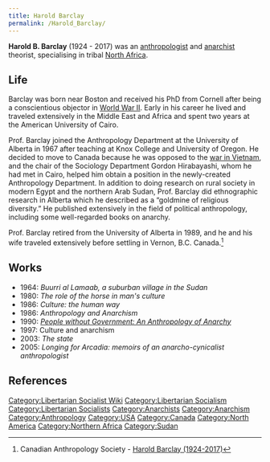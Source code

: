 ```yaml
---
title: Harold Barclay
permalink: /Harold_Barclay/
---
```


**Harold B. Barclay** (1924 - 2017) was an
[anthropologist](Anthropology.md "wikilink") and
[anarchist](Anarchism.md "wikilink") theorist, specialising in tribal
[North
Africa](Timeline_of_Libertarian_Socialism_in_Northern_Africa.md "wikilink").

## Life

Barclay was born near Boston and received his PhD from Cornell after
being a conscientious objector in [World War
II](World_War_II.md "wikilink"). Early in his career he lived and traveled
extensively in the Middle East and Africa and spent two years at the
American University of Cairo.

Prof. Barclay joined the Anthropology Department at the University of
Alberta in 1967 after teaching at Knox College and University of Oregon.
He decided to move to Canada because he was opposed to the [war in
Vietnam](Vietnam_War.md "wikilink"), and the chair of the Sociology
Department Gordon Hirabayashi, whom he had met in Cairo, helped him
obtain a position in the newly-created Anthropology Department. In
addition to doing research on rural society in modern Egypt and the
northern Arab Sudan, Prof. Barclay did ethnographic research in Alberta
which he described as a “goldmine of religious diversity.” He published
extensively in the field of political anthropology, including some
well-regarded books on anarchy.

Prof. Barclay retired from the University of Alberta in 1989, and he and
his wife traveled extensively before settling in Vernon, B.C.
Canada.[^1]

## Works

- 1964: *Buurri al Lamaab, a suburban village in the Sudan*
- 1980: *The role of the horse in man's culture*
- 1986: *Culture: the human way*
- 1986: *Anthropology and Anarchism*
- 1990: *[People without Government: An Anthropology of
  Anarchy](People_without_Government:_An_Anthropology_of_Anarchy.md "wikilink")*
- 1997: Culture and anarchism
- 2003: *The state*
- 2005: *Longing for Arcadia: memoirs of an anarcho-cynicalist
  anthropologist*

## References

<references />

[Category:Libertarian Socialist
Wiki](Category:Libertarian_Socialist_Wiki.md "wikilink")
[Category:Libertarian
Socialism](Category:Libertarian_Socialism.md "wikilink")
[Category:Libertarian
Socialists](Category:Libertarian_Socialists.md "wikilink")
[Category:Anarchists](Category:Anarchists.md "wikilink")
[Category:Anarchism](Category:Anarchism.md "wikilink")
[Category:Anthropology](Category:Anthropology.md "wikilink")
[Category:USA](Category:USA.md "wikilink")
[Category:Canada](Category:Canada.md "wikilink") [Category:North
America](Category:North_America.md "wikilink") [Category:Northern
Africa](Category:Northern_Africa.md "wikilink")
[Category:Sudan](Category:Sudan.md "wikilink")

[^1]: Canadian Anthropology Society - [Harold Barclay
    (1924-2017)](https://cascacultureblog.wordpress.com/2018/04/30/harold-barclay/)